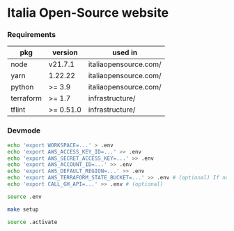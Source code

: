 # Italia Open-Source website

### Requirements

|pkg|version|used in |
|---|---|---|
|node | v21.7.1| italiaopensource.com/ |
|yarn | 1.22.22| italiaopensource.com/ |
|python | >= 3.9 | italiaopensource.com/ |
|terraform | >= 1.7 | infrastructure/ |
|tflint | >= 0.51.0 | infrastructure/ |

### Devmode

```bash
echo 'export WORKSPACE=...' > .env
echo 'export AWS_ACCESS_KEY_ID=...' >> .env
echo 'export AWS_SECRET_ACCESS_KEY=...' >> .env
echo 'export AWS_ACCOUNT_ID=...' >> .env
echo 'export AWS_DEFAULT_REGION=...' >> .env
echo 'export AWS_TERRAFORM_STATE_BUCKET=...' >> .env # (optional) If not set, use local backend by default
echo 'export CALL_GH_API=...' >> .env # (optional)

source .env

make setup

source .activate
````

